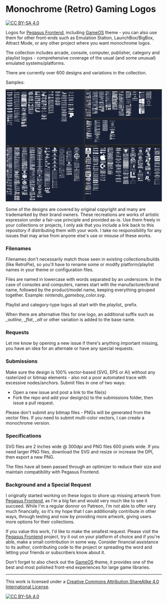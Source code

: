 # Monochrome (Retro) Gaming Logos

[![CC BY-SA 4.0][cc-by-sa-shield]][cc-by-sa]

Logos for [Pegasus Frontend](https://pegasus-frontend.org/), including [GameOS](https://github.com/PlayingKarrde/gameOS) theme - you can also use them for other  front-ends such as Emulation Station, LaunchBox/BigBox, Attract Mode, or any other project where you want monochrome logos.

The collection includes arcade, console, computer, publisher, category and playlist logos - comprehensive coverage of the usual (and some unusual) emulated systems/platforms. 

There are currently over 600 designs and variations in the collection.

Samples:

![sample of logos](https://github.com/HVR88/Monochrome-Gaming-Logos/blob/main/logo_samples.jpg)

Some of the designs are covered by original copyright and many are trademarked by their brand owners. These recreations are works of artistic expression under a fair-use principle and provided as-is. Use them freely in your collections or projects, I only ask that you include a link back to this repository if distributing them with your work. I take no responsibility for any issues that may arise from anyone else's use or misuse of these works. 

### Filenames

Filenames don't necessarily match those seen in existing collections/builds (like RetroPie), so you'll have to rename some or modify platform/playlist names in your theme or configuration files.

Files are named in lowercase with words separated by an underscore. In the case of consoles and computers, names start with the manufacturer/brand name, followed by the product/model name, keeping everything grouped together. Example: *nintendo_gameboy_color.svg*. 

Playlist and category-type logos all start with the *playlist_* prefix.

When there are alternative files for one logo, an additional suffix such as *_outline*, *_flat*, *_alt* or other variation is added to the base name.

### Requests

Let me know by opening a new issue if there's anything important missing, you have an idea for an alternate or have any special requests.

### Submissions

Make sure the design is 100% vector-based (SVG, EPS or AI) without any rasterized or bitmap elements - also not a poor automated trace with excessive nodes/anchors. Submit files in one of two ways:
- Open a new issue and post a link to the file(s)
- Fork the repo and add your design(s) to the submissions folder, then issue a pull request.

Please don't submit any bitmap files - PNGs will be generated from the vector files. If you need to submit multi-color vectors, I can create a monochrome version.

### Specifications

SVG files are 2 inches wide @ 300dpi and PNG files 600 pixels wide. If you need larger PNG files, download the SVG and resize or increase the DPI, then export a new PNG.

The files have all been passed through an optimizer to reduce their size and maintain compatibility with Pegasus Frontend.

### Background and a Special Request

I originally started working on these logos to shore up missing artwork from [Pegasus Frontend](https://pegasus-frontend.org/), as I'm a big fan and would very much like to see it succeed. While I'm a regular donnor on Patreon, I'm not able to offer very much financially, so it's my hope that I can additionally contribute in other ways, through testing and now by providing more artwork, giving users more options for their collections.

If you value this work, I'd like to make the smallest request. Please visit the [Pegasus Frontend](https://pegasus-frontend.org/) project, try it out on your platform of choice and if you're able, make a small contribution in some way. Consider financial assistance to its author, contributing code to the project or spreading the word and letting your friends or subscribers know about it. 

Don't forget to also check out the [GameOS](https://github.com/PlayingKarrde/gameOS) theme, it provides one of the best and most polished front-end experiences for large game libraries.

---

This work is licensed under a
[Creative Commons Attribution ShareAlike 4.0 International License][cc-by-sa].

[![CC BY-SA 4.0][cc-by-sa-image]][cc-by-sa]

[cc-by-sa]: http://creativecommons.org/licenses/by-sa/4.0/
[cc-by-sa-image]: https://licensebuttons.net/l/by-sa/4.0/88x31.png
[cc-by-sa-shield]: https://img.shields.io/badge/License-CC%20BY--SA%204.0-lightgrey.svg


